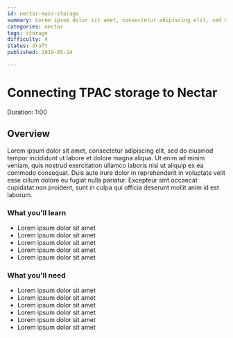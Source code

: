 ```yaml
---
id: nectar-mass-storage
summary: Lorem ipsum dolor sit amet, consectetur adipiscing elit, sed do eiusmod tempor incididunt ut labore et dolore magna aliqua. Ut enim ad minim
categories: nectar
tags: storage
difficulty: 4
status: draft
published: 2019-05-14

---
```


# Connecting TPAC storage to Nectar
Duration: 1:00

## Overview

Lorem ipsum dolor sit amet, consectetur adipiscing elit, sed do eiusmod tempor incididunt ut labore et dolore magna aliqua. Ut enim ad minim veniam, quis nostrud exercitation ullamco laboris nisi ut aliquip ex ea commodo consequat. Duis aute irure dolor in reprehenderit in voluptate velit esse cillum dolore eu fugiat nulla pariatur. Excepteur sint occaecat cupidatat non proident, sunt in culpa qui officia deserunt mollit anim id est laborum.

### What you'll learn
* Lorem ipsum dolor sit amet
* Lorem ipsum dolor sit amet
* Lorem ipsum dolor sit amet
* Lorem ipsum dolor sit amet
* Lorem ipsum dolor sit amet

### What you'll need

* Lorem ipsum dolor sit amet
* Lorem ipsum dolor sit amet
* Lorem ipsum dolor sit amet
* Lorem ipsum dolor sit amet
* Lorem ipsum dolor sit amet
* Lorem ipsum dolor sit amet
